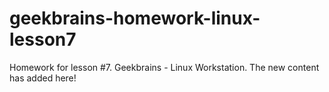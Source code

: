 # geekbrains-homework-linux-lesson7
Homework for lesson #7. Geekbrains - Linux Workstation.
The new content has added here!
